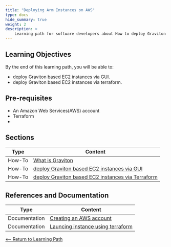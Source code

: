 ```yaml
---
title: "Deploying Arm Instances on AWS" 
type: docs
hide_summary: true
weight: 2
description: >
    Learning path for software developers about How to deploy Graviton based EC2 instances via GUI and Terraform. 
---
```


## Learning Objectives 

By the end of this learning path, you will be able to:

* deploy Graviton based EC2 instances via GUI.
* deploy Graviton based EC2 instances via terraform.

## Pre-requisites

* An Amazon Web Services(AWS) account
* Terraform
* 

## Sections

|          Type | Content                       |
| ---           | ---                                 |
| How-To        | [What is Graviton](/content/en/cloud/aws/introduction.md)
| How-To        | [deploy Graviton based EC2 instances via GUI](/content/en/cloud/aws/gui.md) |
| How-To        | [deploy Graviton based EC2 instances via Terraform](/content/en/cloud/aws/terraform.md) |


## References and Documentation

| Type          | Content             |
| ---           | ---                 |
| Documentation | [Creating an AWS account](https://docs.aws.amazon.com/accounts/latest/reference/manage-acct-creating.html) |
| Documentation | [Launcing instance using terraform](https://learn.hashicorp.com/tutorials/terraform/aws-build) |


[<-- Return to Learning Path](/content/en/cloud/aws/#sections)
